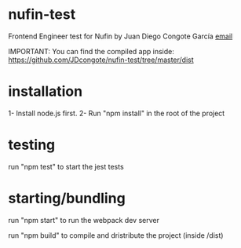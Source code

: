 # nufin-test

Frontend Engineer test for Nufin by Juan Diego Congote García [email](mailto:jdcongote@gmail.com) 

IMPORTANT: You can find the compiled app inside: https://github.com/JDcongote/nufin-test/tree/master/dist

# installation

1- Install node.js first.
2- Run "npm install" in the root of the project

# testing

run "npm test" to start the jest tests

# starting/bundling

run "npm start" to run the webpack dev server

run "npm build" to compile and dristribute the project (inside /dist)
